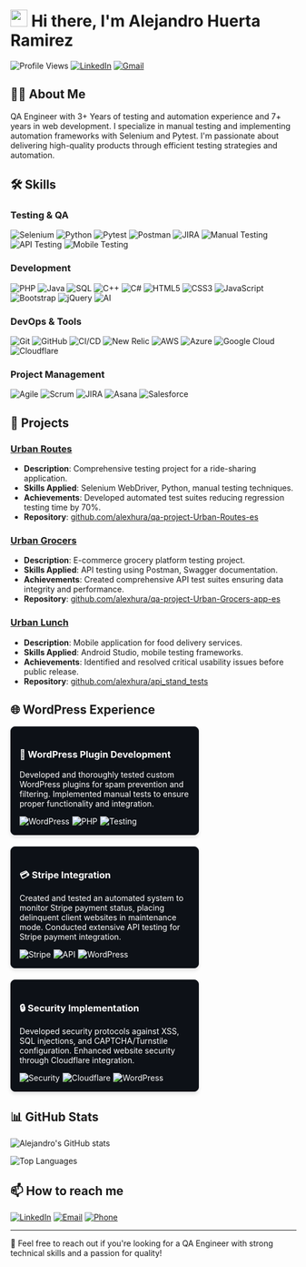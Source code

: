 # <img src="https://media.giphy.com/media/hvRJCLFzcasrR4ia7z/giphy.gif" width="30px"> Hi there, I'm Alejandro Huerta Ramirez

![Profile Views](https://komarev.com/ghpvc/?username=alexhura&color=brightgreen&style=for-the-badge)
[![LinkedIn](https://img.shields.io/badge/LinkedIn-0077B5?style=for-the-badge&logo=linkedin&logoColor=white)](https://linkedin.com/in/alejandro-huerta-ramirez)
[![Gmail](https://img.shields.io/badge/Gmail-D14836?style=for-the-badge&logo=gmail&logoColor=white)](mailto:alejandrohuertaramirez@gmail.com)

## 👨‍💻 About Me

QA Engineer with 3+ Years of testing and automation experience and 7+ years in web development. I specialize in manual testing and implementing automation frameworks with Selenium and Pytest. I'm passionate about delivering high-quality products through efficient testing strategies and automation.

## 🛠️ Skills

### Testing & QA
![Selenium](https://img.shields.io/badge/Selenium-43B02A?style=for-the-badge&logo=selenium&logoColor=white)
![Python](https://img.shields.io/badge/Python-3776AB?style=for-the-badge&logo=python&logoColor=white)
![Pytest](https://img.shields.io/badge/Pytest-0A9EDC?style=for-the-badge&logo=pytest&logoColor=white)
![Postman](https://img.shields.io/badge/Postman-FF6C37?style=for-the-badge&logo=postman&logoColor=white)
![JIRA](https://img.shields.io/badge/Jira-0052CC?style=for-the-badge&logo=jira&logoColor=white)
![Manual Testing](https://img.shields.io/badge/Manual_Testing-4B275F?style=for-the-badge&logo=testinglibrary&logoColor=white)
![API Testing](https://img.shields.io/badge/API_Testing-FF3621?style=for-the-badge&logo=swagger&logoColor=white)
![Mobile Testing](https://img.shields.io/badge/Mobile_Testing-3DDC84?style=for-the-badge&logo=android&logoColor=white)

### Development
![PHP](https://img.shields.io/badge/PHP-777BB4?style=for-the-badge&logo=php&logoColor=white)
![Java](https://img.shields.io/badge/Java-ED8B00?style=for-the-badge&logo=openjdk&logoColor=white)
![SQL](https://img.shields.io/badge/SQL-4479A1?style=for-the-badge&logo=mysql&logoColor=white)
![C++](https://img.shields.io/badge/C++-00599C?style=for-the-badge&logo=cplusplus&logoColor=white)
![C#](https://img.shields.io/badge/C%23-239120?style=for-the-badge&logo=c-sharp&logoColor=white)
![HTML5](https://img.shields.io/badge/HTML5-E34F26?style=for-the-badge&logo=html5&logoColor=white)
![CSS3](https://img.shields.io/badge/CSS3-1572B6?style=for-the-badge&logo=css3&logoColor=white)
![JavaScript](https://img.shields.io/badge/JavaScript-F7DF1E?style=for-the-badge&logo=javascript&logoColor=black)
![Bootstrap](https://img.shields.io/badge/Bootstrap-7952B3?style=for-the-badge&logo=bootstrap&logoColor=white)
![jQuery](https://img.shields.io/badge/jQuery-0769AD?style=for-the-badge&logo=jquery&logoColor=white)
![AI](https://img.shields.io/badge/AI_Development-412991?style=for-the-badge&logo=openai&logoColor=white)

### DevOps & Tools
![Git](https://img.shields.io/badge/Git-F05032?style=for-the-badge&logo=git&logoColor=white)
![GitHub](https://img.shields.io/badge/GitHub-181717?style=for-the-badge&logo=github&logoColor=white)
![CI/CD](https://img.shields.io/badge/CI/CD-2088FF?style=for-the-badge&logo=github-actions&logoColor=white)
![New Relic](https://img.shields.io/badge/New_Relic-008C99?style=for-the-badge&logo=new-relic&logoColor=white)
![AWS](https://img.shields.io/badge/AWS-232F3E?style=for-the-badge&logo=amazon-aws&logoColor=white)
![Azure](https://img.shields.io/badge/Azure-0078D4?style=for-the-badge&logo=microsoft-azure&logoColor=white)
![Google Cloud](https://img.shields.io/badge/Google_Cloud-4285F4?style=for-the-badge&logo=google-cloud&logoColor=white)
![Cloudflare](https://img.shields.io/badge/Cloudflare-F38020?style=for-the-badge&logo=cloudflare&logoColor=white)

### Project Management
![Agile](https://img.shields.io/badge/Agile-008672?style=for-the-badge&logo=agile&logoColor=white)
![Scrum](https://img.shields.io/badge/Scrum-6DB33F?style=for-the-badge&logo=scrumalliance&logoColor=white)
![JIRA](https://img.shields.io/badge/JIRA-0052CC?style=for-the-badge&logo=jira&logoColor=white)
![Asana](https://img.shields.io/badge/Asana-FC636B?style=for-the-badge&logo=asana&logoColor=white)
![Salesforce](https://img.shields.io/badge/Salesforce-00A1E0?style=for-the-badge&logo=salesforce&logoColor=white)

## 🚀 Projects

### [Urban Routes](https://github.com/alexhura/qa-project-Urban-Routes-es)
- **Description**: Comprehensive testing project for a ride-sharing application.
- **Skills Applied**: Selenium WebDriver, Python, manual testing techniques.
- **Achievements**: Developed automated test suites reducing regression testing time by 70%.
- **Repository**: [github.com/alexhura/qa-project-Urban-Routes-es](https://github.com/alexhura/qa-project-Urban-Routes-es)

### [Urban Grocers](https://github.com/alexhura/qa-project-Urban-Grocers-app-es)
- **Description**: E-commerce grocery platform testing project.
- **Skills Applied**: API testing using Postman, Swagger documentation.
- **Achievements**: Created comprehensive API test suites ensuring data integrity and performance.
- **Repository**: [github.com/alexhura/qa-project-Urban-Grocers-app-es](https://github.com/alexhura/qa-project-Urban-Grocers-app-es)

### [Urban Lunch](https://github.com/alexhura/api_stand_tests)
- **Description**: Mobile application for food delivery services.
- **Skills Applied**: Android Studio, mobile testing frameworks.
- **Achievements**: Identified and resolved critical usability issues before public release.
- **Repository**: [github.com/alexhura/api_stand_tests](https://github.com/alexhura/api_stand_tests)

## 🌐 WordPress Experience

<div style="display: flex; flex-wrap: wrap; gap: 20px;">
  <div style="border: 1px solid #0d1117; border-radius: 8px; padding: 15px; width: 300px; background-color: #0d1117; box-shadow: 0 4px 6px rgba(0,0,0,0.1); color: white;">
    <h3>🔌 WordPress Plugin Development</h3>
    <p>Developed and thoroughly tested custom WordPress plugins for spam prevention and filtering. Implemented manual tests to ensure proper functionality and integration.</p>
    <div style="display: flex; gap: 5px; margin-top: 10px;">
      <img src="https://img.shields.io/badge/WordPress-21759B?style=flat-square&logo=wordpress&logoColor=white" alt="WordPress">
      <img src="https://img.shields.io/badge/PHP-777BB4?style=flat-square&logo=php&logoColor=white" alt="PHP">
      <img src="https://img.shields.io/badge/Testing-4B275F?style=flat-square&logo=testinglibrary&logoColor=white" alt="Testing">
    </div>
  </div>
  
  <div style="border: 1px solid #0d1117; border-radius: 8px; padding: 15px; width: 300px; background-color: #0d1117; box-shadow: 0 4px 6px rgba(0,0,0,0.1); color: white;">
    <h3>💳 Stripe Integration</h3>
    <p>Created and tested an automated system to monitor Stripe payment status, placing delinquent client websites in maintenance mode. Conducted extensive API testing for Stripe payment integration.</p>
    <div style="display: flex; gap: 5px; margin-top: 10px;">
      <img src="https://img.shields.io/badge/Stripe-008CDD?style=flat-square&logo=stripe&logoColor=white" alt="Stripe">
      <img src="https://img.shields.io/badge/API-FF6C37?style=flat-square&logo=fastapi&logoColor=white" alt="API">
      <img src="https://img.shields.io/badge/WordPress-21759B?style=flat-square&logo=wordpress&logoColor=white" alt="WordPress">
    </div>
  </div>
  
  <div style="border: 1px solid #0d1117; border-radius: 8px; padding: 15px; width: 300px; background-color: #0d1117; box-shadow: 0 4px 6px rgba(0,0,0,0.1); color: white;">
    <h3>🔒 Security Implementation</h3>
    <p>Developed security protocols against XSS, SQL injections, and CAPTCHA/Turnstile configuration. Enhanced website security through Cloudflare integration.</p>
    <div style="display: flex; gap: 5px; margin-top: 10px;">
      <img src="https://img.shields.io/badge/Security-FF6C37?style=flat-square&logo=security&logoColor=white" alt="Security">
      <img src="https://img.shields.io/badge/Cloudflare-F38020?style=flat-square&logo=cloudflare&logoColor=white" alt="Cloudflare">
      <img src="https://img.shields.io/badge/WordPress-21759B?style=flat-square&logo=wordpress&logoColor=white" alt="WordPress">
    </div>
  </div>
</div>

## 📊 GitHub Stats
![Alejandro's GitHub stats](https://github-readme-stats.vercel.app/api?username=alexhura&show_icons=true&theme=dark)

![Top Languages](https://github-readme-stats.vercel.app/api/top-langs/?username=alexhura&layout=compact&theme=dark)

## 📫 How to reach me
[![LinkedIn](https://img.shields.io/badge/-LinkedIn-0077B5?style=for-the-badge&logo=linkedin&logoColor=white)](https://www.linkedin.com/in/alejandro-huerta-ramirez)
[![Email](https://img.shields.io/badge/-Email-D14836?style=for-the-badge&logo=gmail&logoColor=white)](mailto:alejandrohuertaramirez@gmail.com)
[![Phone](https://img.shields.io/badge/-Phone-25D366?style=for-the-badge&logo=whatsapp&logoColor=white)](tel:+525583856452)

---
💬 Feel free to reach out if you're looking for a QA Engineer with strong technical skills and a passion for quality!